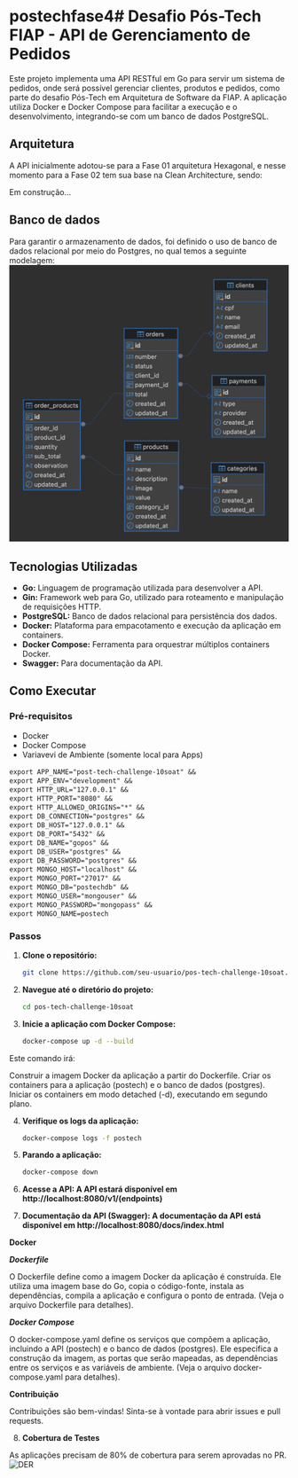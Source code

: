 # postechfase4# Desafio Pós-Tech FIAP - API de Gerenciamento de Pedidos

Este projeto implementa uma API RESTful em Go para servir um sistema de pedidos, onde será possível gerenciar clientes, produtos e pedidos, como parte do desafio Pós-Tech em Arquitetura de Software da FIAP. A aplicação utiliza Docker e Docker Compose para facilitar a execução e o desenvolvimento, integrando-se com um banco de dados PostgreSQL.

## Arquitetura

A API inicialmente adotou-se para a Fase 01 arquitetura Hexagonal, e nesse momento para a Fase 02 tem sua base na Clean Architecture, sendo:

Em construção...

## Banco de dados
Para garantir o armazenamento de dados, foi definido o uso de banco de dados relacional por meio do Postgres, no qual temos a seguinte modelagem:
![DER](./diagram/der-diagram.png)

## Tecnologias Utilizadas

* **Go:** Linguagem de programação utilizada para desenvolver a API.
* **Gin:** Framework web para Go, utilizado para roteamento e manipulação de requisições HTTP.
* **PostgreSQL:** Banco de dados relacional para persistência dos dados.
* **Docker:** Plataforma para empacotamento e execução da aplicação em containers.
* **Docker Compose:** Ferramenta para orquestrar múltiplos containers Docker.
* **Swagger:**  Para documentação da API.

## Como Executar

### Pré-requisitos

* Docker
* Docker Compose
* Variavevi de Ambiente (somente local para Apps)

```
export APP_NAME="post-tech-challenge-10soat" && 
export APP_ENV="development" && 
export HTTP_URL="127.0.0.1" && 
export HTTP_PORT="8080" && 
export HTTP_ALLOWED_ORIGINS="*" && 
export DB_CONNECTION="postgres" && 
export DB_HOST="127.0.0.1" && 
export DB_PORT="5432" && 
export DB_NAME="gopos" && 
export DB_USER="postgres" && 
export DB_PASSWORD="postgres" && 
export MONGO_HOST="localhost" && 
export MONGO_PORT="27017" && 
export MONGO_DB="postechdb" && 
export MONGO_USER="mongouser" && 
export MONGO_PASSWORD="mongopass" && 
export MONGO_NAME=postech
```

### Passos

1. **Clone o repositório:**
   ```bash
   git clone https://github.com/seu-usuario/pos-tech-challenge-10soat.git


2. **Navegue até o diretório do projeto:**
   ```bash
   cd pos-tech-challenge-10soat
   

3. **Inicie a aplicação com Docker Compose:**
   ```bash
   docker-compose up -d --build

Este comando irá:

Construir a imagem Docker da aplicação a partir do Dockerfile.
Criar os containers para a aplicação (postech) e o banco de dados (postgres).
Iniciar os containers em modo detached (-d), executando em segundo plano.


4. **Verifique os logs da aplicação:**
   ```bash
   docker-compose logs -f postech

5. **Parando a aplicação:**
   ```bash
   docker-compose down

6. **Acesse a API: A API estará disponível em http://localhost:8080/v1/(endpoints)**

7. **Documentação da API (Swagger): A documentação da API está disponível em http://localhost:8080/docs/index.html**


**Docker**

***Dockerfile***

O Dockerfile define como a imagem Docker da aplicação é construída. Ele utiliza uma imagem base do Go, copia o código-fonte, instala as dependências, compila a aplicação e configura o ponto de entrada. (Veja o arquivo Dockerfile para detalhes).

***Docker Compose***

O docker-compose.yaml define os serviços que compõem a aplicação, incluindo a API (postech) e o banco de dados (postgres). Ele especifica a construção da imagem, as portas que serão mapeadas, as dependências entre os serviços e as variáveis de ambiente. (Veja o arquivo docker-compose.yaml para detalhes).

**Contribuição**

Contribuições são bem-vindas! Sinta-se à vontade para abrir issues e pull requests.

8. **Cobertura de Testes**

As aplicações precisam de 80% de cobertura para serem aprovadas no PR.
![DER](./diagram/coverage.png)
